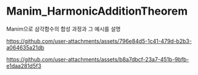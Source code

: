 # Manim_HarmonicAdditionTheorem
Manim으로 삼각함수의 합성 과정과 그 예시를 설명

https://github.com/user-attachments/assets/796e84d5-1c41-479d-b2b3-a064635a21db

https://github.com/user-attachments/assets/b8a7dbcf-23a7-451b-9bfb-e1daa281d5f3
